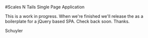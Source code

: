 #Scales N Tails Single Page Application

This is a work in progress.  When we're finished we'll release the as a boilerplate for a jQuery based SPA.  Check back soon.  Thanks.

Schuyler
